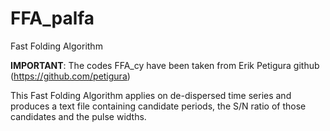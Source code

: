 # FFA_palfa
Fast Folding Algorithm

**IMPORTANT**: 
   The codes FFA_cy have been taken from Erik Petigura github (https://github.com/petigura)


This Fast Folding Algorithm applies on de-dispersed time series and produces a text file containing candidate periods, the S/N ratio of those candidates and the pulse widths.
